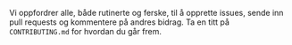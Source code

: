 Vi oppfordrer alle, både rutinerte og ferske, til å opprette issues, sende inn pull requests og kommentere på andres bidrag. Ta en titt på `CONTRIBUTING.md` for hvordan du går frem.
